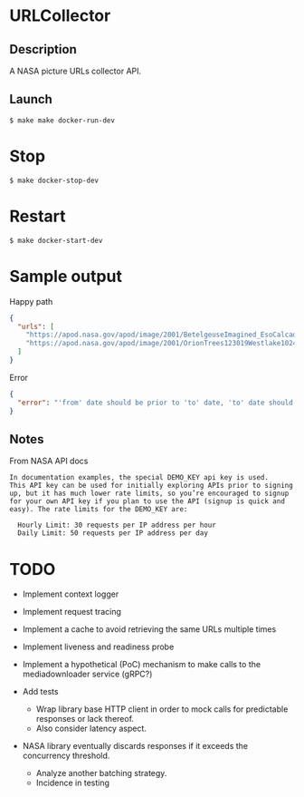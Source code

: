 # URLCollector

## Description
A NASA picture URLs collector API.

## Launch
```shell
$ make make docker-run-dev
```

# Stop
```shell
$ make docker-stop-dev
```

# Restart
```shell
$ make docker-start-dev
```

# Sample output
Happy path
```json
{
  "urls": [
    "https://apod.nasa.gov/apod/image/2001/BetelgeuseImagined_EsoCalcada_960.jpg",
    "https://apod.nasa.gov/apod/image/2001/OrionTrees123019Westlake1024.jpg"
  ]
}
```

Error
```json
{
  "error": "'from' date should be prior to 'to' date, 'to' date should be after 'from' date"
}
```

## Notes
From NASA API docs
```text
In documentation examples, the special DEMO_KEY api key is used.
This API key can be used for initially exploring APIs prior to signing up, but it has much lower rate limits, so you’re encouraged to signup for your own API key if you plan to use the API (signup is quick and easy). The rate limits for the DEMO_KEY are:

  Hourly Limit: 30 requests per IP address per hour
  Daily Limit: 50 requests per IP address per day
```

# TODO
* Implement context logger
* Implement request tracing
* Implement a cache to avoid retrieving the same URLs multiple times
* Implement liveness and readiness probe
* Implement a hypothetical (PoC) mechanism to make calls to the mediadownloader service (gRPC?)
* Add tests
  * Wrap library base HTTP client in order to mock calls for predictable responses or lack thereof.
  * Also consider latency aspect.

* NASA library eventually discards responses if it exceeds the concurrency threshold.
  * Analyze another batching strategy.
  * Incidence in testing 